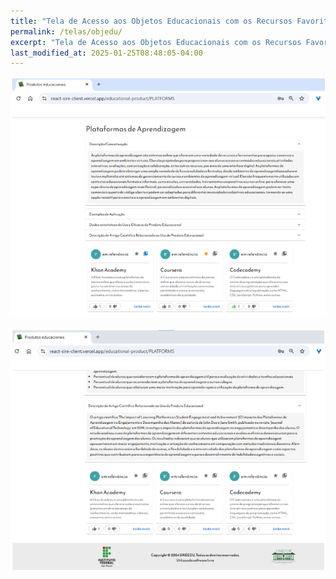 ```yaml
---
title: "Tela de Acesso aos Objetos Educacionais com os Recursos Favoritar e Curtir do Aluno"
permalink: /telas/objedu/
excerpt: "Tela de Acesso aos Objetos Educacionais com os Recursos Favoritar e Curtir do Aluno"
last_modified_at: 2025-01-25T08:48:05-04:00
---
```


![telas](/assets/images/tela33.PNG)

![telas](/assets/images/tela34.PNG)